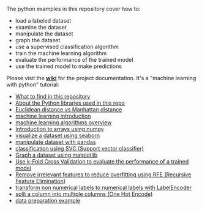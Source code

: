 The python examples in this repository cover how to: 
 - load a labeled dataset
 - examine the dataset 
 - manipulate the dataset  
 - graph the dataset  
 - use a supervised classification algorithm
 - train the machine learning algorithm
 - evaluate the performance of the trained model
 - use the trained model to make predictions  

Please visit the [**wiki**](https://github.com/ksator/Machine_Learning_with_Python/wiki) for the project documentation. It's a "machine learning with python" tutorial:     
- [What to find in this repository](https://github.com/ksator/Machine_Learning_with_Python/wiki/What-to-find-in-this-repository)
- [About the Python libraries used in this repo](https://github.com/ksator/Machine_Learning_with_Python/wiki/About-the-Python-libraries-used-in-this-repo)  
- [Euclidean distance vs Manhattan distance](https://github.com/ksator/Machine_Learning_with_Python/wiki/Euclidean-distance-vs-Manhattan-distance)  
- [machine learning introduction](https://github.com/ksator/Machine_Learning_with_Python/wiki/machine-learning-introduction)  
- [machine learning algorithms overview](https://github.com/ksator/Machine_Learning_with_Python/wiki/machine-learning-algorithms-overview)  
- [Introduction to arrays using numpy](https://github.com/ksator/Machine_Learning_with_Python/wiki/Introduction-to-arrays-using-numpy)  
- [visualize a dataset using seaborn](https://github.com/ksator/Machine_Learning_with_Python/wiki/visualize-a-dataset-using-seaborn)  
- [manipulate dataset with pandas](https://github.com/ksator/Machine_Learning_with_Python/wiki/manipulate-dataset-with-pandas)  
- [classification using SVC (Support vector classifier)](https://github.com/ksator/Machine_Learning_with_Python/wiki/classification-using-SVC-(Support-vector-classifier))   
- [Graph a dataset using matplotlib](https://github.com/ksator/Machine_Learning_with_Python/wiki/Graph-a-dataset-using-matplotlib)  
- [Use k-Fold Cross Validation to evaluate the performance of a trained model](https://github.com/ksator/Machine_Learning_with_Python/wiki/Use-k-Fold-Cross-Validation-to-evaluate-the-performance-of-a-trained-model)  
- [Remove irrelevant features to reduce overfitting using RFE (Recursive Feature Elimination)](https://github.com/ksator/Machine_Learning_with_Python/wiki/Remove-irrelevant-features-to-reduce-overfitting-using-RFE-(Recursive-Feature-Elimination))  
- [transform non numerical labels to numerical labels with LabelEncoder](https://github.com/ksator/Machine_Learning_with_Python/wiki/transform-non-numerical-labels-to-numerical-labels-with-LabelEncoder)      
- [split a column into multiple columns (One Hot Encode)](https://github.com/ksator/Machine_Learning_with_Python/wiki/split-a-column-into-multiple-columns-(One-Hot-Encode))  
- [data preparation example](https://github.com/ksator/Machine_Learning_with_Python/wiki/data-preparation-example)  

